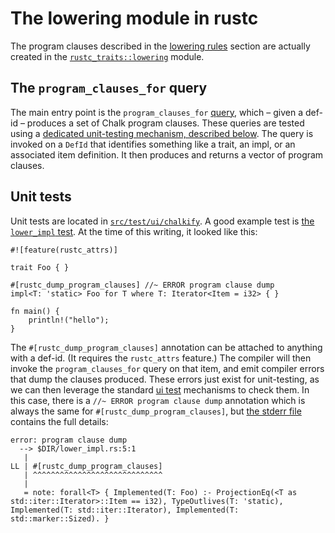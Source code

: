 # The lowering module in rustc

The program clauses described in the
[lowering rules](./lowering-rules.html) section are actually
created in the [`rustc_traits::lowering`][lowering] module.

[lowering]: https://doc.rust-lang.org/nightly/nightly-rustc/rustc_traits/lowering/

## The `program_clauses_for` query

The main entry point is the `program_clauses_for` [query], which –
given a def-id – produces a set of Chalk program clauses. These
queries are tested using a
[dedicated unit-testing mechanism, described below](#unit-tests).  The
query is invoked on a `DefId` that identifies something like a trait,
an impl, or an associated item definition. It then produces and
returns a vector of program clauses.

[query]: ../query.html

<a name="unit-tests"></a>

## Unit tests

Unit tests are located in [`src/test/ui/chalkify`][chalkify]. A good
example test is [the `lower_impl` test][lower_impl]. At the time of
this writing, it looked like this:

```rust,ignore
#![feature(rustc_attrs)]

trait Foo { }

#[rustc_dump_program_clauses] //~ ERROR program clause dump
impl<T: 'static> Foo for T where T: Iterator<Item = i32> { }

fn main() {
    println!("hello");
}
```

The `#[rustc_dump_program_clauses]` annotation can be attached to
anything with a def-id.  (It requires the `rustc_attrs` feature.) The
compiler will then invoke the `program_clauses_for` query on that
item, and emit compiler errors that dump the clauses produced. These
errors just exist for unit-testing, as we can then leverage the
standard [ui test] mechanisms to check them. In this case, there is a
`//~ ERROR program clause dump` annotation which is always the same for
`#[rustc_dump_program_clauses]`, but [the stderr file] contains
the full details:

```text
error: program clause dump
  --> $DIR/lower_impl.rs:5:1
   |
LL | #[rustc_dump_program_clauses]
   | ^^^^^^^^^^^^^^^^^^^^^^^^^^^^^
   |
   = note: forall<T> { Implemented(T: Foo) :- ProjectionEq(<T as std::iter::Iterator>::Item == i32), TypeOutlives(T: 'static), Implemented(T: std::iter::Iterator), Implemented(T: std::marker::Sized). }
```

[chalkify]: https://github.com/rust-lang/rust/tree/master/src/test/ui/chalkify
[lower_impl]: https://github.com/rust-lang/rust/tree/master/src/test/ui/chalkify/lower_impl.rs
[the stderr file]: https://github.com/rust-lang/rust/tree/master/src/test/ui/chalkify/lower_impl.stderr
[ui test]: ../tests/adding.html#guide-to-the-ui-tests
